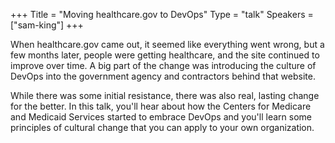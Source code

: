 +++
Title = "Moving healthcare.gov to DevOps"
Type = "talk"
Speakers = ["sam-king"]
+++

When healthcare.gov came out, it seemed like everything went wrong, but a few months later, people were getting healthcare, and the site continued to improve over time. A big part of the change was introducing the culture of DevOps into the government agency and contractors behind that website.

While there was some initial resistance, there was also real, lasting change for the better. In this talk, you'll hear about how the Centers for Medicare and Medicaid Services started to embrace DevOps and you'll learn some principles of cultural change that you can apply to your own organization.
